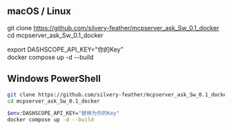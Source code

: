 ## macOS / Linux
git clone https://github.com/silvery-feather/mcpserver_ask_Sw_0.1_docker  
cd mcpserver_ask_Sw_0.1_docker  

export DASHSCOPE_API_KEY="你的Key"  
docker compose up -d --build  

## Windows PowerShell

```bash
git clone https://github.com/silvery-feather/mcpserver_ask_Sw_0.1_docker  
cd mcpserver_ask_Sw_0.1_docker  

$env:DASHSCOPE_API_KEY="替换为你的Key"  
docker compose up -d --build  

```
